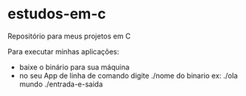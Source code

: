 # estudos-em-c
Repositório para meus projetos em C

Para executar minhas aplicações:
- baixe o binário para sua máquina
- no seu App de linha de comando digite ./nome do binario
  ex: ./ola mundo
      ./entrada-e-saida
